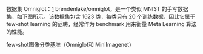 

<!--
 * @version:
 * @Author:  StevenJokess https://github.com/StevenJokess
 * @Date: 2020-11-08 15:29:36
 * @LastEditors:  StevenJokess https://github.com/StevenJokess
 * @LastEditTime: 2020-11-08 16:17:19
 * @Description:
 * @TODO::
 * @Reference:
-->
数据集 Omniglot：[1]
brendenlake/omniglot，是一个类似 MNIST 的手写数据集，如下图所示。该数据集包含 1623 类，每类只有 20 个训练数据，因此它属于 few-shot learning 的范畴，经常作为 benchmark 用来衡量 Meta Learning 算法的性能。

few-shot图像分类基准（Omniglot和 MiniImagenet）

[1]: https://www.tensorinfinity.com/paper_191.html
[2]: https://www.cnblogs.com/veagau/p/11768919.html
